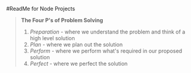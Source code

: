 #ReadMe for Node Projects

>**The Four P's of Problem Solving**
>
>1. *Preparation* - where we understand the problem and think of a high level solution
>2. *Plan* - where we plan out the solution
>3. *Perform* - where we perform what's required in our proposed solution
>4. *Perfect* - where we perfect the solution

